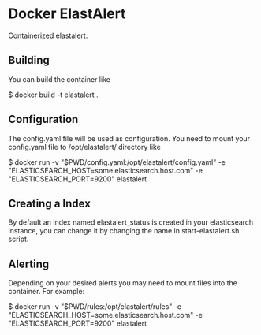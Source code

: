 # Docker ElastAlert
Containerized elastalert.

## Building
You can build the container like

$ docker build -t elastalert .

## Configuration
The config.yaml file will be used as configuration. You need to mount your config.yaml file to /opt/elastalert/ directory like

$ docker run -v "$PWD/config.yaml:/opt/elastalert/config.yaml" -e "ELASTICSEARCH_HOST=some.elasticsearch.host.com" -e "ELASTICSEARCH_PORT=9200" elastalert

## Creating a Index
By default an index named elastalert_status is created in your elasticsearch instance, you can change it by changing the name in start-elastalert.sh script.

## Alerting
Depending on your desired alerts you may need to mount files into the container. For example:

$ docker run -v "$PWD/rules:/opt/elastalert/rules" -e "ELASTICSEARCH_HOST=some.elasticsearch.host.com" -e "ELASTICSEARCH_PORT=9200" elastalert
